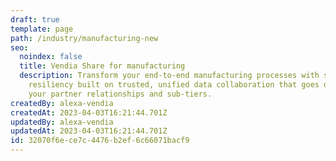 ```yaml
---
draft: true
template: page
path: /industry/manufacturing-new
seo:
  noindex: false
  title: Vendia Share for manufacturing
  description: Transform your end-to-end manufacturing processes with supply chain
    resiliency built on trusted, unified data collaboration that goes deep into
    your partner relationships and sub-tiers.
createdBy: alexa-vendia
createdAt: 2023-04-03T16:21:44.701Z
updatedBy: alexa-vendia
updatedAt: 2023-04-03T16:21:44.701Z
id: 32070f6e-ce7c-4476-b2ef-6c66071bacf9
---
```

